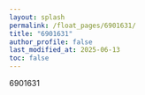 ```yaml
---
layout: splash
permalink: /float_pages/6901631/
title: "6901631"
author_profile: false
last_modified_at: 2025-06-13
toc: false
---
```

 
6901631
